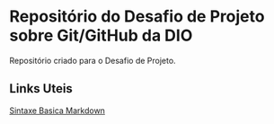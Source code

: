 # Repositório do Desafio de Projeto sobre Git/GitHub da DIO
Repositório criado para o Desafio de Projeto.

## Links Uteis
[Sintaxe Basica Markdown](https://www.markdownguide.org/)
